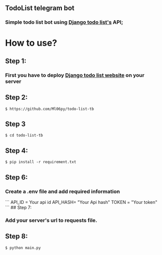 ## TodoList telegram bot
<h3>Simple todo list bot using <a href="https://github.com/Ml06py/django-todo-list">Django todo list's</a> API;</h3>

# How to use?

## Step 1:
<h3>First you have to deploy <a href="https://github.com/Ml06py/django-todo-list">Django todo list website</a> on your server
</h3>

## Step 2:
```
$ https://github.com/Ml06py/todo-list-tb
```
## Step 3
```
$ cd todo-list-tb
```
## Step 4:
```
$ pip install -r requirement.txt
```
## Step 6:
<h3>Create a .env file and add required information</h3>
```
API_ID = Your api id
API_HASH= "Your Api hash"
TOKEN = "Your token"
```
## Step 7:
<h3>Add your server's url to requests file.</h3>

## Step 8:
```
$ python main.py
```